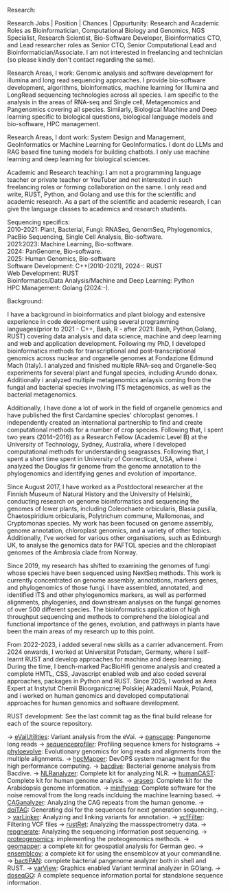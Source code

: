 Research: 

Research Jobs | Position | Chances | Oppurtunity: Research and Academic Roles as Bioinformatician, Computational Biology and Genomics, NGS Specialist, Research Scientist, Bio-Software Developer, Bioinformatics CTO, and Lead researcher roles as Senior CTO, Senior Computational Lead and Bioinformatician/Associate. I am not interested in freelancing and technician (so please kindly don't contact regarding the same). 

Research Areas, I work: Genomic analysis and software development for illumina and long read sequencing approaches. I provide bio-software development, algorithms, bioinformatics, machine learning for Illumina and LongRead sequencing technologies across all species. I am specific to the analysis in the areas of RNA-seq and Single cell, Metagenomics and Pangenomics covering all species. Similarly, Biological Machine and Deep learning specific to biological questions, biological language models and bio-software, HPC management.

Research Areas, I dont work: System Design and Management, GeoInformatics or Machine Learning for GeoInformatics. I dont do LLMs and RAG based fine tuning models for building chatbots. I only use machine learning and deep learning for biological sciences.

Academic and Research teaching: I am not a programming language teacher or private teacher or YouTuber and not interested in such freelancing roles or forming collaboration on the same. I only read and write, RUST, Python, and Golang and use this for the scientific and academic research. As a part of the scientific and academic research, I can give the language classes to academics and research students.

Sequencing specifics: \
2010-2021: Plant, Bacterial, Fungi: RNASeq, GenomSeq, Phylogenomics, PacBio Sequencing, Single Cell Analysis, Bio-software. \
2021:2023: Machine Learning, Bio-software. \
2024: PanGenome, Bio-software. \
2025: Human Genomics, Bio-software \
Software Development: C++(2010-2021), 2024-: RUST \
Web Development: RUST \
Bioinformatics/Data Analysis/Machine and Deep Learning: Python \
HPC Management: Golang (2024:-). 

Background:

I have a background in bioinformatics and plant biology and extensive experience in code development using several programming languages(prior to 2021 - C++, Bash, R - after 2021: Bash, Python,Golang, RUST) covering data analysis and data science, machine and deep learning and web and application development. Following my PhD, I developed bioinformatics methods for transcriptional and post-transcriptional genomics across nuclear and organelle genomes at Fondazione Edmund Mach (Italy). I analyzed and finished multiple RNA-seq and Organelle-Seq experiments for several plant and fungal species, including Arundo donax. Additionally i analyzed multiple metagenomics anlaysis coming from the fungal and bacterial species involving ITS metagenomics, as well as the bacterial metagenomics.

Additionally, I have done a lot of work in the field of organelle genomics and have published the first Cardamine species' chloroplast genomes. I independently created an international partnership to find and create computational methods for a number of crop species. Following that, I spent two years (2014–2016) as a Research Fellow (Academic Level B) at the University of Technology, Sydney, Australia, where I developed computational methods for understanding seagrasses. Following that, I spent a short time spent in University of Connecticut, USA, where i analyzed the Douglas fir genome from the genome annotation to the phylogenomics and identifying genes and evolution of importance.

Since August 2017, I have worked as a Postdoctoral researcher at the Finnish Museum of Natural History and the University of Helsinki, conducting research on genome bioinformatics and sequencing the genomes of lower plants, including Coleochaete orbicularis, Blasia pusilla, Chaetospiridium orbicularis, Polytrichum commune, Mallomonas, and Cryptomonas species. My work has been focused on genome assembly, genome annotation, chloroplast genomics, and a variety of other topics. Additionally, I've worked for various other organisations, such as Edinburgh UK, to analyse the genomics data for PAFTOL species and the chloroplast genomes of the Ambrosia clade from Norway.

Since 2019, my research has shifted to examining the genomes of fungi whose species have been sequenced using NextSeq methods. This work is currently concentrated on genome assembly, annotations, markers genes, and phylogenomics of those fungi. I have assembled, annotated, and identified ITS and other phylogenomics markers, as well as performed alignments, phylogenies, and downstream analyses on the fungal genomes of over 500 different species. The bioinformatics application of high throughput sequencing and methods to comprehend the biological and functional importance of the genes, evolution, and pathways in plants have been the main areas of my research up to this point.

From 2022-2023, i added several new skills as a carrier advancement. From 2024 onwards, I worked at Universitat Potsdam, Germany, where I self-learnt RUST and develop approaches for machine and deep learning. During the time, I bench-marked PacBioHifi genome analysis and created a complete HMTL, CSS, Javascript enabled web and also coded several approaches, packages in Python and  RUST.  Since 2025, I worked as Area Expert at Instytut Chemii Bioorganicznej Polskiej Akademii Nauk, Poland, and i worked on human genomics and developed computational approaches for human genomics and software development. 


RUST development: See the last commit tag as the final build release for each of the source repository. 

-> [eVaiUtilities](https://github.com/omicscode/eVaiutilities): Variant analysis from the eVai.
->  [panscape](https://github.com/omicscode/panscape): Pangenome long reads
-> [sequenceprofiler](https://github.com/omicscode/sequenceprofiler): Profiling sequence kmers for histograms
-> [phyloevolve](https://github.com/omicscode/phyloevolve): Evolutionary genomics for long reads and alignments from the multiple alignments.
-> [hpcMapper](https://github.com/omicscode/hpcMapper): DevOPS system managment for the high performance computing.
-> [bacdive](https://github.com/omicscode/bacdive): Bacterial genome analysis from Bacdive.
->  [NLRanalyzer](https://github.com/omicscode/NLRanalyzer): Complete kit for analyzing NLR.
-> [humanCAST](https://github.com/omicscode/humanCAST): Complete kit for human genome analysis.
-> [araseq](https://github.com/omicscode/araseq): Complete kit for the Arabidopsis genome information.
->  [minifyseq](https://github.com/omicscode/minifySeq): Complete software for the noise removal from the long reads inclduing the machine learning based.
-> [CAGanalyzer](https://github.com/omicscode/CAGrepeat-analyzer): Analyzing the CAG repeats from the human genome.
-> [doiTAG](https://github.com/omicscode/doiTAG): Generating doi for the sequences for next generation sequencing.
-> [varLinker](https://github.com/omicscode/varlinker): Analyzing and linking variants for annotation.
-> [vcfFilter](https://github.com/omicscode/vcfilter): Filtering VCF files
-> [rustRet](https://github.com/omicscode/rustRet): Analyzing the massspectrometry data.
-> [repgnerate](https://github.com/omicscode/repgenerate): Analyzing the sequencing information post sequencing.
-> [proteogenomics](https://github.com/omicscode/proteogenomics): implementing the proteogenomics methods.
-> [geomapper](https://github.com/omicscode/geomapper): a complete kit for geospatial analysis for German geo.
-> [ensemblcov](https://github.com/omicscode/ensemblcov): a complete kit for using the ensemblcov at your commandline.
-> [bactiPAN](https://github.com/omicscode/varView): complete bacterial pangenome analyzer both in shell and RUST.
-> [varView](https://github.com/omicscode/varView): Graphics enabled Variant terminal analyzer in GOlang.
-> [doseqGO](https://github.com/omicscode/doseqGO): A complete sequence information portal for standalone sequence information. 

 
